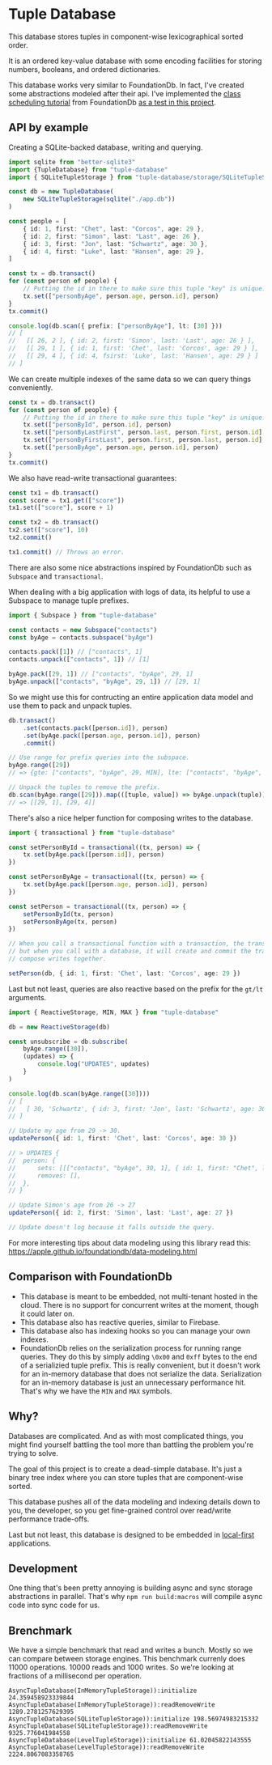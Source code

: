 # Tuple Database

This database stores tuples in component-wise lexicographical sorted order.

It is an ordered key-value database with some encoding facilities for storing numbers, booleans, and ordered dictionaries.

This database works very similar to FoundationDb. In fact, I've created some abstractions modeled after their api. I've implemented the [class scheduling tutorial](https://apple.github.io/foundationdb/class-scheduling.html) from FoundationDb [as a test in this project](./src/test/classScheduling.test.ts).


## API by example

Creating a SQLite-backed database, writing and querying.

```ts
import sqlite from "better-sqlite3"
import {TupleDatabase} from "tuple-database"
import { SQLiteTupleStorage } from "tuple-database/storage/SQLiteTupleStorage"

const db = new TupleDatabase(
	new SQLiteTupleStorage(sqlite("./app.db"))
)

const people = [
	{ id: 1, first: "Chet", last: "Corcos", age: 29 },
	{ id: 2, first: "Simon", last: "Last", age: 26 },
	{ id: 3, first: "Jon", last: "Schwartz", age: 30 },
	{ id: 4, first: "Luke", last: "Hansen", age: 29 },
]

const tx = db.transact()
for (const person of people) {
	// Putting the id in there to make sure this tuple "key" is unique.
	tx.set(["personByAge", person.age, person.id], person)
}
tx.commit()

console.log(db.scan({ prefix: ["personByAge"], lt: [30] }))
// [
//   [[ 26, 2 ], { id: 2, first: 'Simon', last: 'Last', age: 26 } ],
//   [[ 29, 1 ], { id: 1, first: 'Chet', last: 'Corcos', age: 29 } ],
//   [[ 29, 4 ], { id: 4, fsirst: 'Luke', last: 'Hansen', age: 29 } ]
// ]
```

We can create multiple indexes of the same data so we can query things conveniently.

```ts
const tx = db.transact()
for (const person of people) {
	// Putting the id in there to make sure this tuple "key" is unique.
	tx.set(["personById", person.id], person)
	tx.set(["personByLastFirst", person.last, person.first, person.id], person)
	tx.set(["personByFirstLast", person.first, person.last, person.id], person)
	tx.set(["personByAge", person.age, person.id], person)
}
tx.commit()
```

We also have read-write transactional guarantees:

```ts
const tx1 = db.transact()
const score = tx1.get(["score"])
tx1.set(["score"], score + 1)

const tx2 = db.transact()
tx2.set(["score"], 10)
tx2.commit()

tx1.commit() // Throws an error.
```

There are also some nice abstractions inspired by FoundationDb such as `Subspace` and `transactional`.

When dealing with a big application with logs of data, its helpful to use a Subspace to manage tuple prefixes.

```ts
import { Subspace } from "tuple-database"

const contacts = new Subspace("contacts")
const byAge = contacts.subspace("byAge")

contacts.pack([1]) // ["contacts", 1]
contacts.unpack(["contacts", 1]) // [1]

byAge.pack([29, 1]) // ["contacts", "byAge", 29, 1]
byAge.unpack(["contacts", "byAge", 29, 1]) // [29, 1]
```

So we might use this for contructing an entire application data model and use them to pack and unpack tuples.

```ts
db.transact()
	.set(contacts.pack([person.id]), person)
	.set(byAge.pack([person.age, person.id]), person)
	.commit()

// Use range for prefix queries into the subspace.
byAge.range([29])
// => {gte: ["contacts", "byAge", 29, MIN], lte: ["contacts", "byAge", 29, MAX]}

// Unpack the tuples to remove the prefix.
db.scan(byAge.range([29])).map(([tuple, value]) => byAge.unpack(tuple))
// => [[29, 1], [29, 4]]
```

There's also a nice helper function for composing writes to the database.

```ts
import { transactional } from "tuple-database"

const setPersonById = transactional((tx, person) => {
	tx.set(byAge.pack([person.id]), person)
})

const setPersonByAge = transactional((tx, person) => {
	tx.set(byAge.pack([person.age, person.id]), person)
})

const setPerson = transactional((tx, person) => {
	setPersonById(tx, person)
	setPersonByAge(tx, person)
})

// When you call a transactional function with a transaction, the transaction will not be committed,
// but when you call with a database, it will create and commit the transaction. This allows you to
// compose writes together.

setPerson(db, { id: 1, first: 'Chet', last: 'Corcos', age: 29 })
```

Last but not least, queries are also reactive based on the prefix for the `gt/lt` arguments.

```ts
import { ReactiveStorage, MIN, MAX } from "tuple-database"

db = new ReactiveStorage(db)

const unsubscribe = db.subscribe(
	byAge.range([30]),
	(updates) => {
		console.log("UPDATES", updates)
	}
)

console.log(db.scan(byAge.range([30])))
// [
//   [ 30, 'Schwartz', { id: 3, first: 'Jon', last: 'Schwartz', age: 30 } ]
// ]

// Update my age from 29 -> 30.
updatePerson({ id: 1, first: 'Chet', last: 'Corcos', age: 30 })

// > UPDATES {
// 	person: {
// 		sets: [[["contacts", "byAge", 30, 1], { id: 1, first: "Chet", last: "Corcos", age: 30 }]],
// 		removes: [],
// 	},
// }

// Update Simon's age from 26 -> 27
updatePerson({ id: 2, first: 'Simon', last: 'Last', age: 27 })

// Update doesn't log because it falls outside the query.
```

For more interesting tips about data modeling using this library read this: https://apple.github.io/foundationdb/data-modeling.html

## Comparison with FoundationDb

- This database is meant to be embedded, not multi-tenant hosted in the cloud. There is no support for concurrent writes at the moment, though it could later on.
- This database also has reactive queries, similar to Firebase.
- This database also has indexing hooks so you can manage your own indexes.
- FoundationDb relies on the serialization process for running range queries. They do this by simply adding  `\0x00` and `0xff` bytes to the end of a serializied tuple prefix. This is really convenient, but it doesn't work for an in-memory database that does not serialize the data. Serialization for an in-memory database is just an unnecessary performance hit. That's why we have the `MIN` and `MAX` symbols.

## Why?

Databases are complicated. And as with most complicated things, you might find yourself battling the tool more than battling the problem you're trying to solve.

The goal of this project is to create a dead-simple database. It's just a binary tree index where you can store tuples that are component-wise sorted.

This database pushes all of the data modeling and indexing details down to you, the developer, so you get fine-grained control over read/write performance trade-offs.

Last but not least, this database is designed to be embedded in [local-first](https://www.inkandswitch.com/local-first.html) applications.


## Development

One thing that's been pretty annoying is building async and sync storage abstractions in parallel. That's why `npm run build:macros` will compile async code into sync code for us.

## Brenchmark

We have a simple benchmark that read and writes a bunch. Mostly so we can compare between storage engines. This benchmark currenly does 11000 operations. 10000 reads and 1000 writes. So we're looking at fractions of a millisecond per operation.

```
AsyncTupleDatabase(InMemoryTupleStorage)):initialize 24.359458923339844
AsyncTupleDatabase(InMemoryTupleStorage)):readRemoveWrite 1289.2781257629395
AsyncTupleDatabase(SQLiteTupleStorage)):initialize 198.56974983215332
AsyncTupleDatabase(SQLiteTupleStorage)):readRemoveWrite 9325.776041984558
AsyncTupleDatabase(LevelTupleStorage)):initialize 61.02045822143555
AsyncTupleDatabase(LevelTupleStorage)):readRemoveWrite 2224.8067083358765
```
